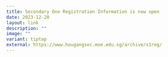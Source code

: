 ```yaml
---
title: Secondary One Registration Information is now open
date: 2023-12-20
layout: link
description: ""
image: ""
variant: tiptap
external: https://www.hougangsec.moe.edu.sg/archive/s1reg/
---
```

